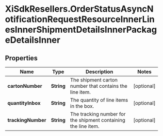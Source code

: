 # XiSdkResellers.OrderStatusAsyncNotificationRequestResourceInnerLinesInnerShipmentDetailsInnerPackageDetailsInner

## Properties

Name | Type | Description | Notes
------------ | ------------- | ------------- | -------------
**cartonNumber** | **String** | The shipment carton number that contains the line item. | [optional] 
**quantityInbox** | **String** | The quantity of line items in the box. | [optional] 
**trackingNumber** | **String** | The tracking number for the shipment containing the line item. | [optional] 



